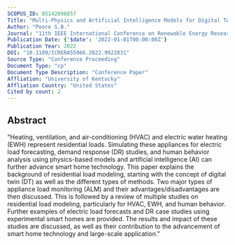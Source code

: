 ```yaml
---
SCOPUS_ID: 85142096857
Title: "Multi-Physics and Artificial Intelligence Models for Digital Twin Implementations of Residential Electric Loads"
Author: "Poore S.B."
Journal: "11th IEEE International Conference on Renewable Energy Research and Applications, ICRERA 2022"
Publication Date: {'$date': '2022-01-01T00:00:00Z'}
Publication Year: 2022
DOI: "10.1109/ICRERA55966.2022.9922831"
Source Type: "Conference Proceeding"
Document Type: "cp"
Document Type Description: "Conference Paper"
Affliation: "University of Kentucky"
Affliation Country: "United States"
Cited by count: 2
---
```


## Abstract
"Heating, ventilation, and air-conditioning (HVAC) and electric water heating (EWH) represent residential loads. Simulating these appliances for electric load forecasting, demand response (DR) studies, and human behavior analysis using physics-based models and artificial intelligence (AI) can further advance smart home technology. This paper explains the background of residential load modeling, starting with the concept of digital twin (DT) as well as the different types of methods. Two major types of appliance load monitoring (ALM) and their advantages/disadvantages are then discussed. This is followed by a review of multiple studies on residential load modeling, particularly for HVAC, EWH, and human behavior. Further examples of electric load forecasts and DR case studies using experimental smart homes are provided. The results and impact of these studies are discussed, as well as their contribution to the advancement of smart home technology and large-scale application."
